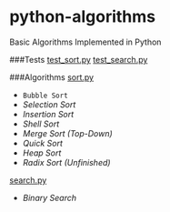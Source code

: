 # python-algorithms

Basic Algorithms Implemented in Python

###Tests
[test_sort.py](https://github.com/yanzhenchao/python-algorithms/blob/master/test_sort_and_search.py)
[test_search.py](https://github.com/yanzhenchao/python-algorithms/blob/master/test_sort_and_search.py)

###Algorithms
[sort.py](https://github.com/yanzhenchao/python-algorithms/blob/master/sort_and_search.py)

- `Bubble Sort`
- *Selection Sort*
- *Insertion Sort*
- *Shell Sort*
- *Merge Sort (Top-Down)*
- *Quick Sort*
- *Heap Sort*
- *Radix Sort (Unfinished)*
  
[search.py](https://github.com/yanzhenchao/python-algorithms/blob/master/search.py)

- *Binary Search*

